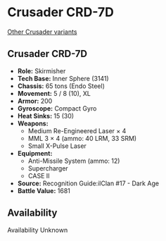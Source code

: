 # Crusader CRD-7D

[Other Crusader variants](../crusader.md)

## Crusader CRD-7D
- **Role:** Skirmisher
- **Tech Base:** Inner Sphere (3141)
- **Chassis:** 65 tons (Endo Steel)
- **Movement:** 5 / 8 (10), XL
- **Armor:** 200
- **Gyroscope:** Compact Gyro
- **Heat Sinks:** 15 (30)
- **Weapons:**
  - Medium Re-Engineered Laser × 4
  - MML 3 × 4 (ammo: 40 LRM, 33 SRM)
  - Small X-Pulse Laser
- **Equipment:**
  - Anti-Missile System (ammo: 12)
  - Supercharger
  - CASE II
- **Source:** Recognition Guide:ilClan #17 - Dark Age
- **Battle Value:** 1681

## Availability

Availability Unknown

